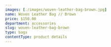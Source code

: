 ```yaml
---
images: [./images/woven-leather-bag-brown.jpg]
name: Woven Leather Bag // Brown
price: $150.00
department: accessories
slug: woven-leather-bag-brown
type: bags
contentType: product details
---
```

